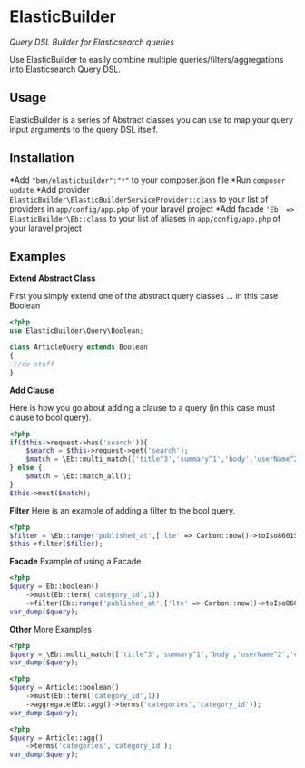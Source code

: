 # ElasticBuilder

_Query DSL Builder for Elasticsearch queries_

Use ElasticBuilder to easily combine multiple queries/filters/aggregations into Elasticsearch Query DSL.

## Usage 

ElasticBuilder is a series of Abstract classes you can use to map your query input arguments to the query DSL itself.

## Installation

*Add `"ben/elasticbuilder":"*"` to your composer.json file
*Run `composer update`
*Add provider `ElasticBuilder\ElasticBuilderServiceProvider::class` to your list of providers in `app/config/app.php` of your laravel project
*Add facade `'Eb' => ElasticBuilder\Eb::class` to your list of aliases in `app/config/app.php` of your laravel project


## Examples

**Extend Abstract Class**

First you simply extend one of the abstract query classes ... in this case Boolean

```php
<?php
use ElasticBuilder\Query\Boolean;

class ArticleQuery extends Boolean
{
 //do stuff
}
```

**Add Clause**

Here is how you go about adding a clause to a query (in this case must clause to bool query).

```php
<?php
if($this->request->has('search')){
    $search = $this->request->get('search');
    $match = \Eb::multi_match(['title^3','summary^1','body','userName^2','categoryName^2','tag_string^1'],$search,'and','cross_fields');
} else {
    $match = \Eb::match_all();
}
$this->must($match);
```

**Filter**
Here is an example of adding a filter to the bool query.

```php
<?php
$filter = \Eb::range('published_at',['lte' => Carbon::now()->toIso8601String()]);
$this->filter($filter);
```

**Facade**
Example of using a Facade

```php
<?php
$query = Eb::boolean()
    ->must(Eb::term('category_id',1))
    ->filter(Eb::range('published_at',['lte' => Carbon::now()->toIso8601String(),'gte' => Carbon::now()->subDay(10)->toIso8601String()]));
var_dump($query);
```

**Other**
More Examples

```php
<?php
$query = \Eb::multi_match(['title^3','summary^1','body','userName^2','categoryName^2','tag_string^1'],'lorim ipsum','and','cross_fields');
var_dump($query);
```

```php
<?php
$query = Article::boolean()
    ->must(Eb::term('category_id',1))
    ->aggregate(Eb::agg()->terms('categories','category_id'));
var_dump($query);
```

```php
<?php
$query = Article::agg()
    ->terms('categories','category_id');
var_dump($query);

```